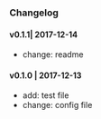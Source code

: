 ### Changelog

#### v0.1.1| 2017-12-14
- change: readme

#### v0.1.0 | 2017-12-13
- add: test file
- change: config file


